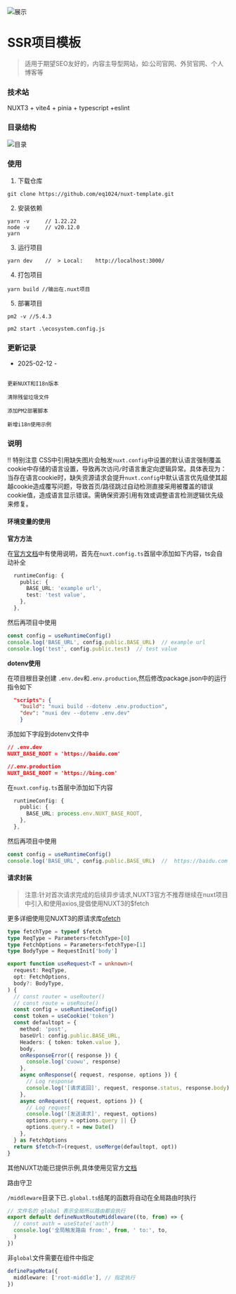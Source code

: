 ![展示](https://pic-1300230199.cos.ap-guangzhou.myqcloud.com/NewPic/%E5%BE%AE%E4%BF%A1%E6%88%AA%E5%9B%BE_20230508175551.png)
# SSR项目模板
> 适用于期望SEO友好的，内容主导型网站，如:公司官网、外贸官网、个人博客等
### 技术站
NUXT3 + vite4 + pinia + typescript +eslint

### 目录结构

![目录](https://pic-1300230199.cos.ap-guangzhou.myqcloud.com/2023/202304231052644.png)

### 使用

1. 下载仓库

```shell
git clone https://github.com/eq1024/nuxt-template.git
```

2. 安装依赖

```shell
yarn -v 	// 1.22.22
node -v		// v20.12.0
yarn
```

3. 运行项目

```shell
yarn dev	//  > Local:    http://localhost:3000/ 
```

4. 打包项目

```shell
yarn build //输出在.nuxt项目
```

5. 部署项目

```shell
pm2 -v //5.4.3

pm2 start .\ecosystem.config.js

```

### 更新记录
- 2025-02-12 -
```

更新NUXT和I18n版本

清除残留垃圾文件

添加PM2部署脚本

新增i18n使用示例

```


### 说明
!! 特别注意
CSS中引用缺失图片会触发`nuxt.config`中设置的默认语言强制覆盖cookie中存储的语言设置，导致再次访问`/`时语言重定向逻辑异常。具体表现为：当存在语言cookie时，缺失资源请求会提升`nuxt.config`中默认语言优先级使其超越cookie造成覆写问题，导致首页/路径跳过自动检测直接采用被覆盖的错误cookie值，造成语言显示错误。需确保资源引用有效或调整语言检测逻辑优先级来修复。


#### 环境变量的使用

**官方方法**

在[官方文档](https://nuxt.com.cn/docs/migration/runtime-config#runtime-config)中有使用说明，首先在`nuxt.config.ts`首层中添加如下内容，ts会自动补全

```ts
  runtimeConfig: {
    public: {
      BASE_URL: 'example url',
      test: 'test value',
    },
  },
```

然后再项目中使用

```ts
const config = useRuntimeConfig()
console.log('BASE_URL', config.public.BASE_URL)	 // example url
console.log('test', config.public.test)	 // test value
```

**dotenv使用**

在项目根目录创建 `.env.dev`和`.env.production`,然后修改package.json中的运行指令如下

```json
  "scripts": {
    "build": "nuxi build --dotenv .env.production",
    "dev": "nuxi dev --dotenv .env.dev"
  	}
```

添加如下字段到dotenv文件中

```json
// .env.dev
NUXT_BASE_ROOT = 'https://baidu.com'

//.env.production
NUXT_BASE_ROOT = 'https://bing.com'
```

在`nuxt.config.ts`首层中添加如下内容

```ts
  runtimeConfig: {
    public: {
      BASE_URL: process.env.NUXT_BASE_ROOT,
    },
  },
```

然后再项目中使用

```ts
const config = useRuntimeConfig()
console.log('BASE_URL', config.public.BASE_URL)	 //  https://baidu.com 或 https://bing.com
```

#### 请求封装

> 注意:针对首次请求完成的后续异步请求,NUXT3官方不推荐继续在nuxt项目中引入和使用axios,提倡使用NUXT3的$fetch

更多详细使用见NUXT3的原请求库[ofetch](https://github.com/unjs/ofetch)

```ts
type fetchType = typeof $fetch
type ReqType = Parameters<fetchType>[0]
type FetchOptions = Parameters<fetchType>[1]
type BodyType = RequestInit['body']

export function useRequest<T = unknown>(
  request: ReqType,
  opt: FetchOptions,
  body?: BodyType,
) {
  // const router = useRouter()
  // const route = useRoute()
  const config = useRuntimeConfig()
  const token = useCookie('token')
  const defaultopt = {
    method: 'post',
    baseUrl: config.public.BASE_URL,
    Headers: { token: token.value },
    body,
    onResponseError({ response }) {
      console.log('cuowu', response)
    },
    async onResponse({ request, response, options }) {
      // Log response
      console.log('[请求返回]', request, response.status, response.body)
    },
    async onRequest({ request, options }) {
      // Log request
      console.log('[发送请求]', request, options)
      options.query = options.query || {}
      options.query.t = new Date()
    },
  } as FetchOptions
  return $fetch<T>(request, useMerge(defaultopt, opt))
}
```

其他NUXT功能已提供示例,具体使用见官方[文档](https://nuxt.com/)



路由守卫

`/middleware`目录下已`.global.ts`结尾的函数将自动在全局路由时执行

```ts
// 文件名的 global 表示全局所以路由都会执行
export default defineNuxtRouteMiddleware((to, from) => {
  // const auth = useState('auth')
  console.log('全局触发路由 from:', from, ' to:', to,
  )
})
```

非`global`文件需要在组件中指定

```ts
definePageMeta({
  middleware: ['root-middle'], // 指定执行
})
```



